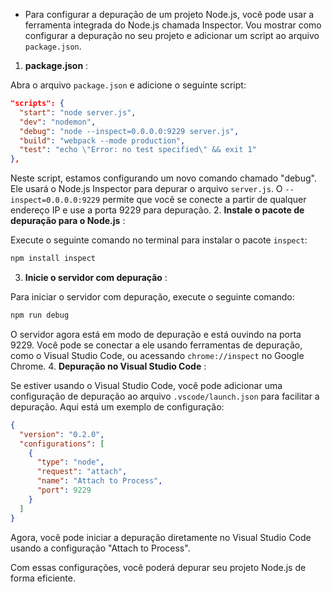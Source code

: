 - Para configurar a depuração de um projeto Node.js, você pode usar a ferramenta integrada do Node.js chamada Inspector. Vou mostrar como configurar a depuração no seu projeto e adicionar um script ao arquivo `package.json`. 
1. **package.json** :

Abra o arquivo `package.json` e adicione o seguinte script:

```json
"scripts": {
  "start": "node server.js",
  "dev": "nodemon",
  "debug": "node --inspect=0.0.0.0:9229 server.js",
  "build": "webpack --mode production",
  "test": "echo \"Error: no test specified\" && exit 1"
},
```



Neste script, estamos configurando um novo comando chamado "debug". Ele usará o Node.js Inspector para depurar o arquivo `server.js`. O `--inspect=0.0.0.0:9229` permite que você se conecte a partir de qualquer endereço IP e use a porta 9229 para depuração. 
2. **Instale o pacote de depuração para o Node.js** :

Execute o seguinte comando no terminal para instalar o pacote `inspect`:

```bash
npm install inspect
``` 
3. **Inicie o servidor com depuração** :

Para iniciar o servidor com depuração, execute o seguinte comando:

```bash
npm run debug
```



O servidor agora está em modo de depuração e está ouvindo na porta 9229. Você pode se conectar a ele usando ferramentas de depuração, como o Visual Studio Code, ou acessando `chrome://inspect` no Google Chrome. 
4. **Depuração no Visual Studio Code** :

Se estiver usando o Visual Studio Code, você pode adicionar uma configuração de depuração ao arquivo `.vscode/launch.json` para facilitar a depuração. Aqui está um exemplo de configuração:

```json
{
  "version": "0.2.0",
  "configurations": [
    {
      "type": "node",
      "request": "attach",
      "name": "Attach to Process",
      "port": 9229
    }
  ]
}
```



Agora, você pode iniciar a depuração diretamente no Visual Studio Code usando a configuração "Attach to Process".

Com essas configurações, você poderá depurar seu projeto Node.js de forma eficiente.
